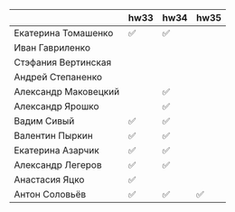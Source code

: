 | |hw33|hw34|hw35|
|-|---|---|---|
|Екатерина Томашенко|✅|✅|
|Иван Гавриленко|
|Стэфания Вертинская|
|Андрей Степаненко|
|Александр Маковецкий||✅|
|Александр Ярошко||✅|
|Вадим Сивый|✅|✅|
|Валентин Пыркин|✅|✅|
|Екатерина Азарчик|✅|✅|
|Александр Легеров|✅|✅|
|Анастасия Яцко|✅|
|Антон Соловьёв|✅|✅|✅|
